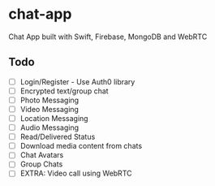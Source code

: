 # chat-app
Chat App built with Swift, Firebase, MongoDB and WebRTC


## Todo
  - [ ] Login/Register - Use Auth0 library
  - [ ] Encrypted text/group chat
  - [ ] Photo Messaging
  - [ ] Video Messaging
  - [ ] Location Messaging
  - [ ] Audio Messaging
  - [ ] Read/Delivered Status
  - [ ] Download media content from chats
  - [ ] Chat Avatars
  - [ ] Group Chats
  - [ ] EXTRA: Video call using WebRTC
